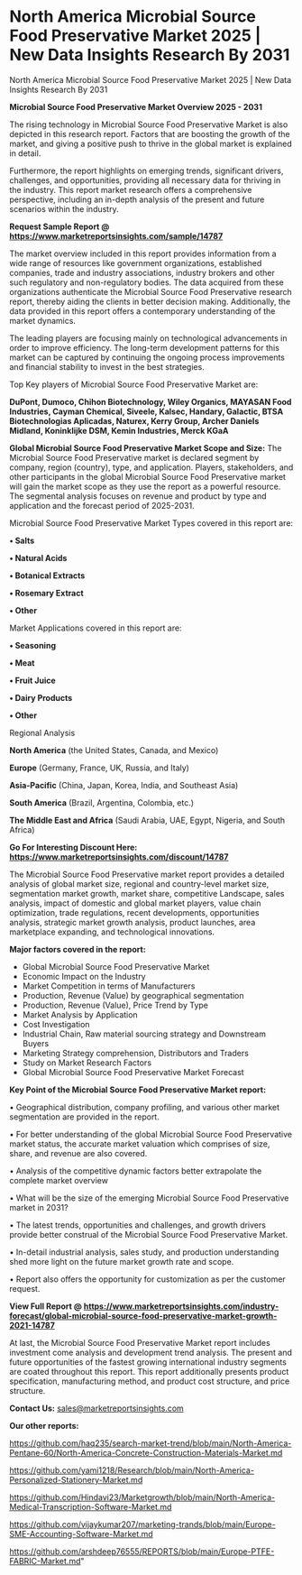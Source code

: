 # North America Microbial Source Food Preservative Market 2025 | New Data Insights Research By 2031
North America Microbial Source Food Preservative Market 2025 | New Data Insights Research By 2031

<Strong> Microbial Source Food Preservative Market Overview 2025 - 2031</strong>

The rising technology in Microbial Source Food Preservative Market is also depicted in this research report. Factors that are boosting the growth of the market, and giving a positive push to thrive in the global market is explained in detail.

Furthermore, the report highlights on emerging trends, significant drivers, challenges, and opportunities, providing all necessary data for thriving in the industry. This report market research offers a comprehensive perspective, including an in-depth analysis of the present and future scenarios within the industry.

<strong>Request Sample Report @ <a href=https://www.marketreportsinsights.com/sample/14787>https://www.marketreportsinsights.com/sample/14787</a></strong>

The market overview included in this report provides information from a wide range of resources like government organizations, established companies, trade and industry associations, industry brokers and other such regulatory and non-regulatory bodies. The data acquired from these organizations authenticate the Microbial Source Food Preservative research report, thereby aiding the clients in better decision making. Additionally, the data provided in this report offers a contemporary understanding of the market dynamics.

The leading players are focusing mainly on technological advancements in order to improve efficiency. The long-term development patterns for this market can be captured by continuing the ongoing process improvements and financial stability to invest in the best strategies.

Top Key players of Microbial Source Food Preservative Market are:

<strong>DuPont, Dumoco, Chihon Biotechnology, Wiley Organics, MAYASAN Food Industries, Cayman Chemical, Siveele, Kalsec, Handary, Galactic, BTSA Biotechnologias Aplicadas, Naturex, Kerry Group, Archer Daniels Midland, Koninklijke DSM, Kemin Industries, Merck KGaA</strong>

<strong><b>Global Microbial Source Food Preservative Market Scope and Size:</b></strong>
The Microbial Source Food Preservative market is declared segment by company, region (country), type, and application. Players, stakeholders, and other participants in the global Microbial Source Food Preservative market will gain the market scope as they use the report as a powerful resource. The segmental analysis focuses on revenue and product by type and application and the forecast period of 2025-2031.

Microbial Source Food Preservative Market Types covered in this report are:

<strong>• Salts

• Natural Acids

• Botanical Extracts

• Rosemary Extract

• Other</strong>

Market Applications covered in this report are:

<strong>• Seasoning

• Meat

• Fruit Juice

• Dairy Products

• Other</strong> 

Regional Analysis

<strong>North America</strong> (the United States, Canada, and Mexico)

<strong>Europe</strong> (Germany, France, UK, Russia, and Italy)

<strong>Asia-Pacific</strong> (China, Japan, Korea, India, and Southeast Asia)

<strong>South America</strong> (Brazil, Argentina, Colombia, etc.)

<strong>The Middle East and Africa</strong> (Saudi Arabia, UAE, Egypt, Nigeria, and South Africa)

<strong>Go For Interesting Discount Here: <a href=https://www.marketreportsinsights.com/discount/14787>https://www.marketreportsinsights.com/discount/14787</a></strong>

The Microbial Source Food Preservative market report provides a detailed analysis of global market size, regional and country-level market size, segmentation market growth, market share, competitive Landscape, sales analysis, impact of domestic and global market players, value chain optimization, trade regulations, recent developments, opportunities analysis, strategic market growth analysis, product launches, area marketplace expanding, and technological innovations.

<strong><b>Major factors covered in the report:</b></strong>
<ul>
  <li>Global Microbial Source Food Preservative Market </li>
  <li>Economic Impact on the Industry</li>
  <li>Market Competition in terms of Manufacturers</li>
  <li>Production, Revenue (Value) by geographical segmentation</li>
  <li>Production, Revenue (Value), Price Trend by Type</li>
  <li>Market Analysis by Application</li>
  <li>Cost Investigation</li>
  <li>Industrial Chain, Raw material sourcing strategy and Downstream Buyers</li>
  <li>Marketing Strategy comprehension, Distributors and Traders</li>
  <li>Study on Market Research Factors</li>
  <li>Global Microbial Source Food Preservative Market Forecast</li>
</ul>

<strong><b>Key Point of the Microbial Source Food Preservative Market report:</b></strong>

• Geographical distribution, company profiling, and various other market segmentation are provided in the report.

• For better understanding of the global Microbial Source Food Preservative market status, the accurate market valuation which comprises of size, share, and revenue are also covered.

• Analysis of the competitive dynamic factors better extrapolate the complete market overview

• What will be the size of the emerging Microbial Source Food Preservative market in 2031?

• The latest trends, opportunities and challenges, and growth drivers provide better construal of the Microbial Source Food Preservative Market.

• In-detail industrial analysis, sales study, and production understanding shed more light on the future market growth rate and scope.

• Report also offers the opportunity for customization as per the customer request.

<strong><b>View Full Report @ <a href=https://www.marketreportsinsights.com/industry-forecast/global-microbial-source-food-preservative-market-growth-2021-14787>https://www.marketreportsinsights.com/industry-forecast/global-microbial-source-food-preservative-market-growth-2021-14787</a></b></strong>


At last, the Microbial Source Food Preservative Market report includes investment come analysis and development trend analysis. The present and future opportunities of the fastest growing international industry segments are coated throughout this report. This report additionally presents product specification, manufacturing method, and product cost structure, and price structure.

<strong>Contact Us:</strong>
sales@marketreportsinsights.com

<strong>Our other reports:</strong>

<a href=https://github.com/haq235/search-market-trend/blob/main/North-America-Pentane-60/North-America-Concrete-Construction-Materials-Market.md>https://github.com/haq235/search-market-trend/blob/main/North-America-Pentane-60/North-America-Concrete-Construction-Materials-Market.md</a>

<a href=https://github.com/yami1218/Research/blob/main/North-America-Personalized-Stationery-Market.md>https://github.com/yami1218/Research/blob/main/North-America-Personalized-Stationery-Market.md</a>

<a href=https://github.com/Hindavi23/Marketgrowth/blob/main/North-America-Medical-Transcription-Software-Market.md>https://github.com/Hindavi23/Marketgrowth/blob/main/North-America-Medical-Transcription-Software-Market.md</a>

<a href=https://github.com/vijaykumar207/marketing-trands/blob/main/Europe-SME-Accounting-Software-Market.md>https://github.com/vijaykumar207/marketing-trands/blob/main/Europe-SME-Accounting-Software-Market.md</a>

<a href=https://github.com/arshdeep76555/REPORTS/blob/main/Europe-PTFE-FABRIC-Market.md>https://github.com/arshdeep76555/REPORTS/blob/main/Europe-PTFE-FABRIC-Market.md</a>"
